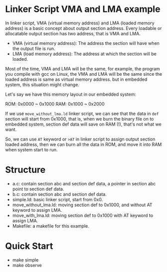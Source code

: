 # Linker Script VMA and LMA example

In linker script, VMA (virtual memory address) and LMA (loaded memory address)
is a basic concept about output section address. Every loadable or allocatable
output section has two address, that is VMA and LMA.

* VMA (virtual memory address): The address the section will have when the output
file is run.
* LMA (load memory address): The address at which the section will be loaded.

Most of the time, VMA and LMA will be the same, for example, the program you compile
with gcc on Linux, the VMA and LMA will be the same since the loaded address is same
as virtual memory address. but in embedded system, this situation might change.

Let's say we have this memory layout in our embedded system:

ROM: 0x0000 ~ 0x1000
RAM: 0x1000 ~ 0x2000

If we use `move_without_lma.ld` linker script, we can see that the data in `def`
section will start from 0x1000, that is, when we burn the binary file on to embedded
system, section def data will save on RAM (!), that's not what we want.

So, we can use `AT` keyword or `>AT` in linker script to assign output section
loaded address, then we can burn all the data in ROM, and move it into RAM when
system start to run.

# Structure

* a.c: contain section abc and section def data, a pointer in section abc point
to section def data.
* b.c: contain section abc and section def data.
* simple.ld: basic linker script, start from 0x0.
* move_without_lma.ld: moving section def to 0x1000, and without AT keyword to
assign LMA.
* move_with_lma.ld: moving section def to 0x1000 with AT keyword to assign LMA.
* Makefile: a makefile for this example.

# Quick Start

* make simple
* make observe
